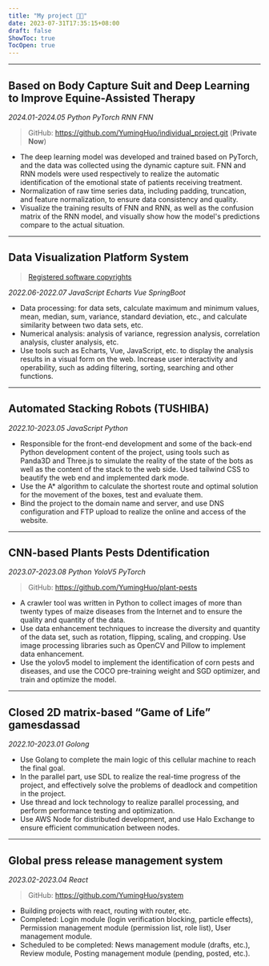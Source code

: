 ```yaml
---
title: "My project 👨‍💻"
date: 2023-07-31T17:35:15+08:00
draft: false
ShowToc: true
TocOpen: true
---
```


-----------------
## Based on Body Capture Suit and Deep Learning to Improve Equine-Assisted Therapy

*2024.01-2024.05 Python PyTorch RNN FNN*

> GitHub: https://github.com/YumingHuo/individual_project.git (**Private Now**)

* The deep learning model was developed and trained based on PyTorch, and the data was collected using the dynamic capture suit. FNN and RNN models were used respectively to realize the automatic identification of the emotional state of patients receiving treatment.
* Normalization of raw time series data, including padding, truncation, and feature normalization, to ensure data consistency and quality.
* Visualize the training results of FNN and RNN, as well as the confusion matrix of the RNN model, and visually show how the model's predictions compare to the actual situation.
-----------------
## Data Visualization Platform System

> [Registered software copyrights](/pdf/copyright.pdf)

*2022.06-2022.07 JavaScript Echarts Vue SpringBoot*

* Data processing: for data sets, calculate maximum and minimum values, mean, median, sum, variance, standard deviation, etc., and calculate similarity between two data sets, etc.
* Numerical analysis: analysis of variance, regression analysis, correlation analysis, cluster analysis, etc.
* Use tools such as Echarts, Vue, JavaScript, etc. to display the analysis results in a visual form on the web. Increase user interactivity and operability, such as adding filtering, sorting, searching and other functions.

-----------------
## Automated Stacking Robots (TUSHIBA)

*2022.10-2023.05 JavaScript Python*

* Responsible for the front-end development and some of the back-end Python development content of the project, using tools such as Panda3D and Three.js to simulate the reality of the state of the bots as well as the content of the stack to the web side. Used tailwind CSS to beautify the web end and implemented dark mode.
* Use the A* algorithm to calculate the shortest route and optimal solution for the movement of the boxes, test and evaluate them.
* Bind the project to the domain name and server, and use DNS configuration and FTP upload to realize the online and access of the website.

-----------------
## CNN-based Plants Pests Ddentification

*2023.07-2023.08 Python YoloV5 PyTorch*

> GitHub: https://github.com/YumingHuo/plant-pests

* A crawler tool was written in Python to collect images of more than twenty types of maize diseases from the Internet and to ensure the quality and quantity of the data.
* Use data enhancement techniques to increase the diversity and quantity of the data set, such as rotation, flipping, scaling, and cropping. Use image processing libraries such as OpenCV and Pillow to implement data enhancement.
* Use the yolov5 model to implement the identification of corn pests and diseases, and use the COCO pre-training weight and SGD optimizer, and train and optimize the model.

-----------------
## Closed 2D matrix-based “Game of Life” gamesdassad

*2022.10-2023.01 Golong*

* Use Golang to complete the main logic of this cellular machine to reach the final goal.
* In the parallel part, use SDL to realize the real-time progress of the project, and effectively solve the problems of deadlock and competition in the project.
* Use thread and lock technology to realize parallel processing, and perform performance testing and optimization.
* Use AWS Node for distributed development, and use Halo Exchange to ensure efficient communication between nodes.

-----------------
## Global press release management system

*2023.02-2023.04  React*

> GitHub: https://github.com/YumingHuo/system

* Building projects with react, routing with router, etc.
* Completed: Login module (login verification blocking, particle effects), Permission management module (permission list, role list), User management module.
* Scheduled to be completed: News management module (drafts, etc.), Review module, Posting management module (pending, posted, etc.).